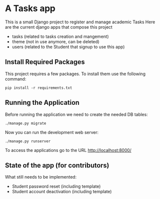 # A Tasks app

This is a small Django project to register and manage academic Tasks
Here are the current django apps that compose this project
- tasks (related to tasks creation and mangement)
- theme (not in use anymore, can be deleted)
- users (related to the Student that signup to use this app)


## Install Required Packages

This project requires a few packages. To install them use the following command:

    pip install -r requirements.txt



## Running the Application

Before running the application we need to create the needed DB tables:

    ./manage.py migrate

Now you can run the development web server:

    ./manage.py runserver

To access the applications go to the URL <http://localhost:8000/>

## State of the app (for contributors)

What still needs to be implemented:

- Student password reset (including template)
- Student account deactivation (including template)
